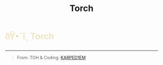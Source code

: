 ﻿---
lang: en-US
title: Torch
prev:
next:
---

# <font color=#eee5be>ðŸ•¯ï¸ <b>Torch</b></font> <Badge text="Helpful" type="tip" vertical="middle"/>
---

> From: TOH & Coding: [KARPED1EM](https://github.com/KARPED1EM)

